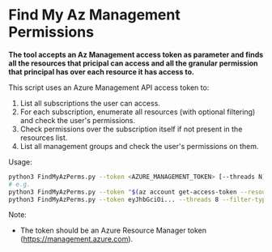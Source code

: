 # Find My Az Management Permissions

**The tool accepts an Az Management access token as parameter and finds all the resources that pricipal can access and all the granular permission that principal has over each resource it has access to.**

This script uses an Azure Management API access token to:
  1. List all subscriptions the user can access.
  2. For each subscription, enumerate all resources (with optional filtering) and check the user's permissions.
  3. Check permissions over the subscription itself if not present in the resources list.
  4. List all management groups and check the user's permissions on them.

Usage:

```bash
python3 FindMyAzPerms.py --token <AZURE_MANAGEMENT_TOKEN> [--threads N] [--filter-type TYPE] [--json]
# e.g.
python3 FindMyAzPerms.py --token "$(az account get-access-token --resource-type arm | jq -r .accessToken)"
python3 FindMyAzPerms.py --token eyJhbGciOi... --threads 8 --filter-type Microsoft.Compute/virtualMachines
```

Note:
- The token should be an Azure Resource Manager token (https://management.azure.com).
